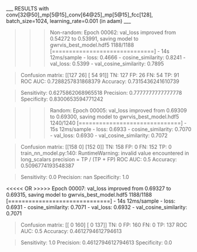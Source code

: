 ___ RESULTS with conv[32@50]_mp[5@15]_conv[64@25]_mp[5@15]_fcc[128], batch_size=1024, learning_rate=0.001 (in adam) ___

>>> Non-random:
Epoch 00062: val_loss improved from 0.54272 to 0.53991, saving model to gwrvis_best_model.hdf5
1188/1188 [==============================] - 14s 12ms/sample - loss: 0.4666 - cosine_similarity: 0.8241 - val_loss: 0.5399 - val_cosine_similarity: 0.7895

> Confusion matrix:
 [[127  26]
 [ 54  91]]
TN: 127
FP: 26
FN: 54
TP: 91
> ROC AUC: 0.7288257831868379
> Accuracy: 0.7315436241610739

> Sensitivity: 0.6275862068965518
> Precision: 0.7777777777777778
> Specificity: 0.8300653594771242


>>> Random:
Epoch 00005: val_loss improved from 0.69309 to 0.69300, saving model to gwrvis_best_model.hdf5
1240/1240 [==============================] - 15s 12ms/sample - loss: 0.6933 - cosine_similarity: 0.7070 - val_loss: 0.6930 - val_cosine_similarity: 0.7072


> Confusion matrix:
 [[158   0]
 [152   0]]
TN: 158
FP: 0
FN: 152
TP: 0
train_nn_model.py:140: RuntimeWarning: invalid value encountered in long_scalars
  precision = TP / (TP + FP)
> ROC AUC: 0.5
> Accuracy: 0.5096774193548387

> Sensitivity: 0.0
> Precision: nan
> Specificity: 1.0


<<<<< OR >>>>>
Epoch 00007: val_loss improved from 0.69327 to 0.69315, saving model to gwrvis_best_model.hdf5
1188/1188 [==============================] - 14s 12ms/sample - loss: 0.6931 - cosine_similarity: 0.7071 - val_loss: 0.6932 - val_cosine_similarity: 0.7071

> Confusion matrix:
 [[  0 160]
 [  0 137]]
TN: 0
FP: 160
FN: 0
TP: 137
> ROC AUC: 0.5
> Accuracy: 0.4612794612794613

> Sensitivity: 1.0
> Precision: 0.4612794612794613
> Specificity: 0.0